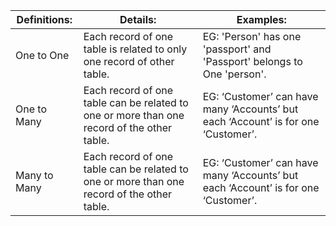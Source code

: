 | Definitions: | Details:                                                                                   | Examples:                                                                         |
| ------------ | ------------------------------------------------------------------------------------------ | --------------------------------------------------------------------------------- |
| One to One   | Each record of one table is related to only one record of other table.                     | EG: 'Person' has one 'passport' and 'Passport' belongs to One 'person'.           |
| One to Many  | Each record of one table can be related to one or more than one record of the other table. | EG: ‘Customer’ can have many ‘Accounts’ but each ‘Account’ is for one ‘Customer’. |
| Many to Many | Each record of one table can be related to one or more than one record of the other table. | EG: ‘Customer’ can have many ‘Accounts’ but each ‘Account’ is for one ‘Customer’. |
